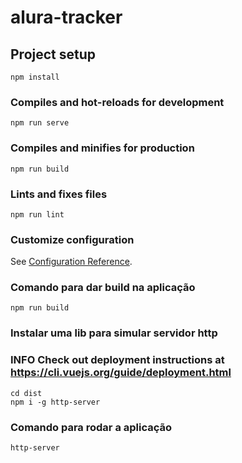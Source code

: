 # alura-tracker

## Project setup
```
npm install
```

### Compiles and hot-reloads for development
```
npm run serve
```

### Compiles and minifies for production
```
npm run build
```

### Lints and fixes files
```
npm run lint
```

### Customize configuration
See [Configuration Reference](https://cli.vuejs.org/config/).

### Comando para dar build na aplicação
```
npm run build
```

### Instalar uma lib para simular servidor http
### INFO  Check out deployment instructions at https://cli.vuejs.org/guide/deployment.html
```
cd dist
npm i -g http-server
```

### Comando para rodar a aplicação
```
http-server
```